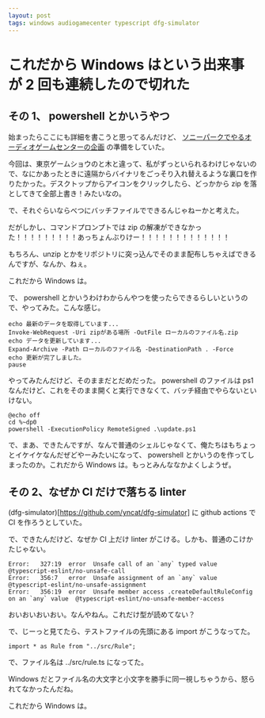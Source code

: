 ```yaml
---
layout: post
tags: windows audiogamecenter typescript dfg-simulator
---
```


# これだから Windows はという出来事が 2 回も連続したので切れた

## その 1、 powershell とかいうやつ

始まったらここにも詳細を書こうと思ってるんだけど、 [ソニーパークでやるオーディオゲームセンターの企画](https://www.ginzasonypark.jp/program/029/) の準備をしていた。

今回は、東京ゲームショウのと木と違って、私がずっといられるわけじゃないので、なにかあったときに遠隔からバイナリをごっそり入れ替えるような裏口を作りたかった。デスクトップからアイコンをクリックしたら、どっかから zip を落としてきて全部上書き！みたいなの。

で、それぐらいならべつにバッチファイルでできるんじゃねーかと考えた。

だがしかし、コマンドプロンプトでは zip の解凍ができなかった！！！！！！！！！あっちょんぶりけー！！！！！！！！！！！！！

もちろん、unzip とかをリポジトリに突っ込んでそのまま配布しちゃえばできるんですが、なんか、ねぇ。

これだから Windows は。

で、 powershell とかいうわけわからんやつを使ったらできるらしいというので、やってみた。こんな感じ。

```
echo 最新のデータを取得しています...
Invoke-WebRequest -Uri zipがある場所 -OutFile ローカルのファイル名.zip
echo データを更新しています...
Expand-Archive -Path ローカルのファイル名 -DestinationPath . -Force
echo 更新が完了しました。
pause
```

やってみたんだけど、そのままだとだめだった。 powershell のファイルは ps1 なんだけど、これをそのまま開くと実行できなくて、バッチ経由でやらないといけない。

```
@echo off
cd %~dp0
powershell -ExecutionPolicy RemoteSigned .\update.ps1
```

で、まあ、できたんですが、なんで普通のシェルじゃなくて、俺たちはもちょっとイケイケなんだぜどやーみたいになって、 powershell とかいうのを作ってしまったのか。これだから Windows は。もっとみんななかよくしようぜ。

## その 2、なぜか CI だけで落ちる linter

(dfg-simulator)[https://github.com/yncat/dfg-simulator] に github actions で CI を作ろうとしていた。

で、できたんだけど、なぜか CI 上だけ linter がこける。しかも、普通のこけかたじゃない。

```
Error:   327:19  error  Unsafe call of an `any` typed value                              @typescript-eslint/no-unsafe-call
Error:   356:7   error  Unsafe assignment of an `any` value                              @typescript-eslint/no-unsafe-assignment
Error:   356:19  error  Unsafe member access .createDefaultRuleConfig on an `any` value  @typescript-eslint/no-unsafe-member-access
```

おいおいおいおい。なんやねん。これだけ型が読めてない？

で、じーっと見てたら、テストファイルの先頭にある import がこうなってた。

```
import * as Rule from "../src/Rule";
```

で、ファイル名は ../src/rule.ts になってた。

Windows だとファイル名の大文字と小文字を勝手に同一視しちゃうから、怒られてなかったんだね。

これだから Windows は。
